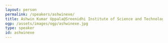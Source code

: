 ```yaml
---
layout: person
permalink: /speakers/ashwinexe/
title: Ashwin Kumar Uppala@Sreenidhi Institute of Science and Technology
ogp: /assets/images/ogp/ashwinexe.jpg
type: speaker
id: ashwinexe
---
```

